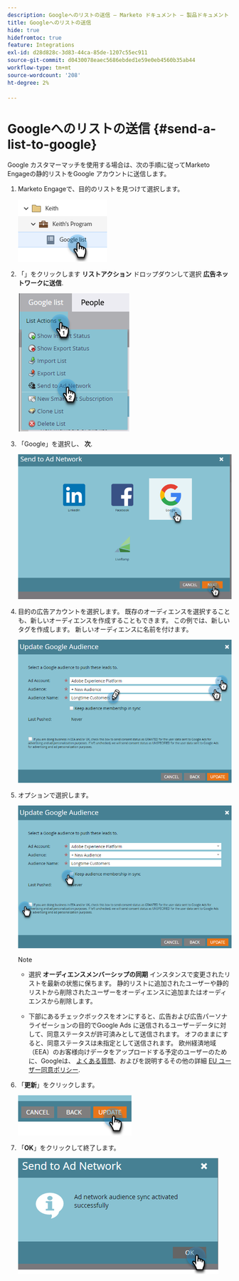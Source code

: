 ```yaml
---
description: Googleへのリストの送信 – Marketo ドキュメント – 製品ドキュメント
title: Googleへのリストの送信
hide: true
hidefromtoc: true
feature: Integrations
exl-id: d28d828c-3d83-44ca-85de-1207c55ec911
source-git-commit: d0430078eaec5686ebded1e59e0eb4560b35ab44
workflow-type: tm+mt
source-wordcount: '208'
ht-degree: 2%

---
```


# Googleへのリストの送信 {#send-a-list-to-google}

Google カスタマーマッチを使用する場合は、次の手順に従ってMarketo Engageの静的リストをGoogle アカウントに送信します。

1. Marketo Engageで、目的のリストを見つけて選択します。

   ![](assets/send-a-list-to-google-1.png)

1. 「」をクリックします **リストアクション** ドロップダウンして選択 **広告ネットワークに送信**.

   ![](assets/send-a-list-to-google-2.png)

1. 「Google」を選択し、 **次**.

   ![](assets/send-a-list-to-google-3.png)

1. 目的の広告アカウントを選択します。 既存のオーディエンスを選択することも、新しいオーディエンスを作成することもできます。 この例では、新しいタグを作成します。 新しいオーディエンスに名前を付けます。

   ![](assets/send-a-list-to-google-4.png)

1. オプションで選択します。

   ![](assets/send-a-list-to-google-5.png)

   >[!NOTE]
   >
   >* 選択 **オーディエンスメンバーシップの同期** インスタンスで変更されたリストを最新の状態に保ちます。 静的リストに追加されたユーザーや静的リストから削除されたユーザーをオーディエンスに追加またはオーディエンスから削除します。
   >
   >* 下部にあるチェックボックスをオンにすると、広告および広告パーソナライゼーションの目的でGoogle Ads に送信されるユーザーデータに対して、同意ステータスが許可済みとして送信されます。 オフのままにすると、同意ステータスは未指定として送信されます。 欧州経済地域（EEA）のお客様向けデータをアップロードする予定のユーザーのために、Googleは、 [よくある質問](https://support.google.com/google-ads/answer/14310715)、およびを説明するその他の詳細 [EU ユーザー同意ポリシー](https://www.google.com/about/company/user-consent-policy/).

1. 「**更新**」をクリックします。

   ![](assets/send-a-list-to-google-6.png)

1. 「**OK**」をクリックして終了します。

   ![](assets/send-a-list-to-google-7.png)
